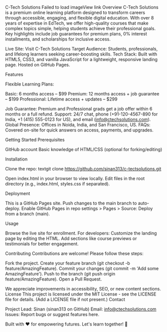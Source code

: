 C-Tech Solutions
Failed to load imageView link 
Overview
C-Tech Solutions is a premium online learning platform designed to transform careers through accessible, engaging, and flexible digital education. With over 8 years of expertise in EdTech, we offer high-quality courses that make complex topics simple, helping students achieve their professional goals. Key highlights include job guarantees for premium plans, 0% interest installments, and scholarships for inclusive access.

Live Site: Visit C-Tech Solutions
Target Audience: Students, professionals, and lifelong learners seeking career-boosting skills.
Tech Stack: Built with HTML5, CSS3, and vanilla JavaScript for a lightweight, responsive landing page. Hosted on GitHub Pages.

Features

Flexible Learning Plans:

Basic: 6 months access – $99
Premium: 12 months access + job guarantee – $199
Professional: Lifetime access + updates – $299


Job Guarantee: Premium and Professional grads get a job offer within 6 months or a full refund.
Support: 24/7 chat, phone (+91-120-4567-890 for India, +1 (415) 555-0123 for US), and email (info@ctechsolutions.com).
Global Presence: Offices in Noida, India, and San Francisco, US.
FAQs: Covered on-site for quick answers on access, payments, and upgrades.

Getting Started
Prerequisites

GitHub account
Basic knowledge of HTML/CSS (optional for forking/editing)

Installation

Clone the repo:
textgit clone https://github.com/sinan313/c-tectsolutions.git

Open index.html in your browser to view locally.
Edit files in the root directory (e.g., index.html, styles.css if separated).

Deployment

This is a GitHub Pages site. Push changes to the main branch to auto-deploy.
Enable GitHub Pages in repo settings > Pages > Source: Deploy from a branch (main).

Usage

Browse the live site for enrollment.
For developers: Customize the landing page by editing the HTML. Add sections like course previews or testimonials for better engagement.

Contributing
Contributions are welcome! Please follow these steps:

Fork the project.
Create your feature branch (git checkout -b feature/AmazingFeature).
Commit your changes (git commit -m 'Add some AmazingFeature').
Push to the branch (git push origin feature/AmazingFeature).
Open a Pull Request.

We appreciate improvements in accessibility, SEO, or new content sections.
License
This project is licensed under the MIT License - see the LICENSE file for details. (Add a LICENSE file if not present.)
Contact

Project Lead: Sinan (sinan313 on GitHub)
Email: info@ctechsolutions.com
Issues: Report bugs or suggest features here.


Built with ❤️ for empowering futures. Let's learn together! 🚀
